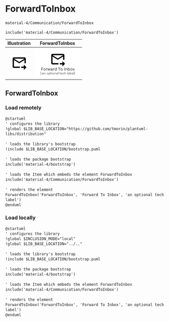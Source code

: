# ForwardToInbox


```text
material-4/Communication/ForwardToInbox
```

```text
include('material-4/Communication/ForwardToInbox')
```



| Illustration | ForwardToInbox |
| :---: | :---: |
| ![illustration for Illustration](../../material-4/Communication/ForwardToInbox.png) | ![illustration for ForwardToInbox](../../material-4/Communication/ForwardToInbox.Local.png) |




## ForwardToInbox

### Load remotely
```plantuml
@startuml
' configures the library
!global $LIB_BASE_LOCATION="https://github.com/tmorin/plantuml-libs/distribution"

' loads the library's bootstrap
!include $LIB_BASE_LOCATION/bootstrap.puml

' loads the package bootstrap
include('material-4/bootstrap')

' loads the Item which embeds the element ForwardToInbox
include('material-4/Communication/ForwardToInbox')

' renders the element
ForwardToInbox('ForwardToInbox', 'Forward To Inbox', 'an optional tech label')
@enduml
```

### Load locally
```plantuml
@startuml
' configures the library
!global $INCLUSION_MODE="local"
!global $LIB_BASE_LOCATION="../.."

' loads the library's bootstrap
!include $LIB_BASE_LOCATION/bootstrap.puml

' loads the package bootstrap
include('material-4/bootstrap')

' loads the Item which embeds the element ForwardToInbox
include('material-4/Communication/ForwardToInbox')

' renders the element
ForwardToInbox('ForwardToInbox', 'Forward To Inbox', 'an optional tech label')
@enduml
```

